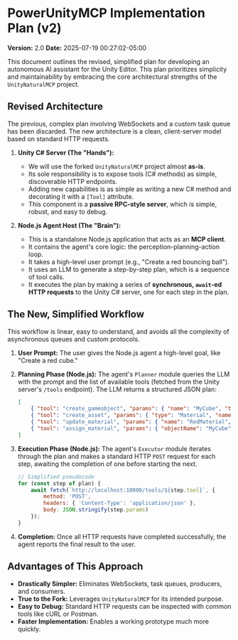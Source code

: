 # PowerUnityMCP Implementation Plan (v2)

**Version:** 2.0
**Date:** 2025-07-19 00:27:02-05:00

This document outlines the revised, simplified plan for developing an autonomous AI assistant for the Unity Editor. This plan prioritizes simplicity and maintainability by embracing the core architectural strengths of the `UnityNaturalMCP` project.

## Revised Architecture

The previous, complex plan involving WebSockets and a custom task queue has been discarded. The new architecture is a clean, client-server model based on standard HTTP requests.

1.  **Unity C# Server (The "Hands"):**
    *   We will use the forked `UnityNaturalMCP` project almost **as-is**.
    *   Its sole responsibility is to expose tools (C# methods) as simple, discoverable HTTP endpoints.
    *   Adding new capabilities is as simple as writing a new C# method and decorating it with a `[Tool]` attribute.
    *   This component is a **passive RPC-style server**, which is simple, robust, and easy to debug.

2.  **Node.js Agent Host (The "Brain"):**
    *   This is a standalone Node.js application that acts as an **MCP client**.
    *   It contains the agent's core logic: the perception-planning-action loop.
    *   It takes a high-level user prompt (e.g., "Create a red bouncing ball").
    *   It uses an LLM to generate a step-by-step plan, which is a sequence of tool calls.
    *   It executes the plan by making a series of **synchronous, `await`-ed HTTP requests** to the Unity C# server, one for each step in the plan.

## The New, Simplified Workflow

This workflow is linear, easy to understand, and avoids all the complexity of asynchronous queues and custom protocols.

1.  **User Prompt:** The user gives the Node.js agent a high-level goal, like "Create a red cube."

2.  **Planning Phase (Node.js):** The agent's `Planner` module queries the LLM with the prompt and the list of available tools (fetched from the Unity server's `/tools` endpoint). The LLM returns a structured JSON plan:
    ```json
    [
        { "tool": "create_gameobject", "params": { "name": "MyCube", "type": "Cube" } },
        { "tool": "create_asset", "params": { "type": "Material", "name": "RedMaterial" } },
        { "tool": "update_material", "params": { "name": "RedMaterial", "color": "#FF0000" } },
        { "tool": "assign_material", "params": { "objectName": "MyCube", "materialName": "RedMaterial" } }
    ]
    ```

3.  **Execution Phase (Node.js):** The agent's `Executor` module iterates through the plan and makes a standard HTTP `POST` request for each step, awaiting the completion of one before starting the next.
    ```javascript
    // Simplified pseudocode
    for (const step of plan) {
        await fetch(`http://localhost:10000/tools/${step.tool}`, {
            method: 'POST',
            headers: { 'Content-Type': 'application/json' },
            body: JSON.stringify(step.params)
        });
    }
    ```

4.  **Completion:** Once all HTTP requests have completed successfully, the agent reports the final result to the user.

## Advantages of This Approach

*   **Drastically Simpler:** Eliminates WebSockets, task queues, producers, and consumers.
*   **True to the Fork:** Leverages `UnityNaturalMCP` for its intended purpose.
*   **Easy to Debug:** Standard HTTP requests can be inspected with common tools like cURL or Postman.
*   **Faster Implementation:** Enables a working prototype much more quickly.
